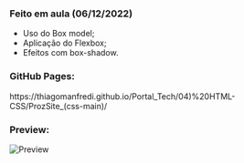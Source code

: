 <h3>Feito em aula (06/12/2022)</h3>

- Uso do Box model;
- Aplicação do Flexbox;
- Efeitos com box-shadow.

<h3>GitHub Pages:</h3>
https://thiagomanfredi.github.io/Portal_Tech/04)%20HTML-CSS/ProzSite_(css-main)/

<h3>Preview:</h3>

![Preview](https://user-images.githubusercontent.com/118065155/206561800-59942629-c949-499d-b12c-742f2a44372a.png)
